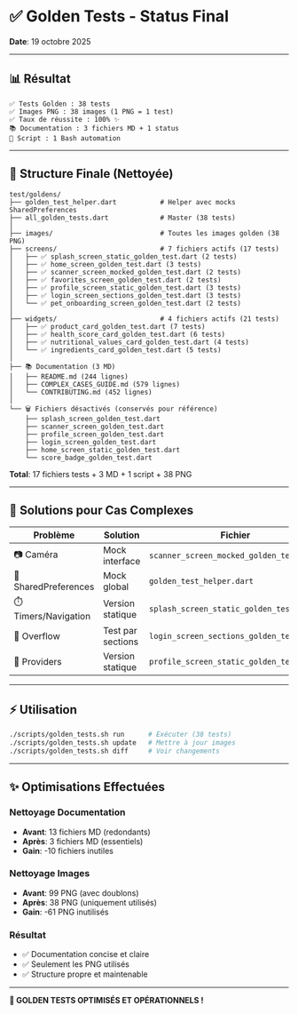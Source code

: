 # ✅ Golden Tests - Status Final

**Date**: 19 octobre 2025

---

## 📊 Résultat

```
✅ Tests Golden : 38 tests
✅ Images PNG : 38 images (1 PNG = 1 test)
✅ Taux de réussite : 100% ✨
📚 Documentation : 3 fichiers MD + 1 status
🔧 Script : 1 Bash automation
```

---

## 📁 Structure Finale (Nettoyée)

```
test/goldens/
├── golden_test_helper.dart           # Helper avec mocks SharedPreferences
├── all_golden_tests.dart             # Master (38 tests)
│
├── images/                           # Toutes les images golden (38 PNG)
├── screens/                          # 7 fichiers actifs (17 tests)
│   ├── ✅ splash_screen_static_golden_test.dart (2 tests)
│   ├── ✅ home_screen_golden_test.dart (3 tests)
│   ├── ✅ scanner_screen_mocked_golden_test.dart (2 tests)
│   ├── ✅ favorites_screen_golden_test.dart (2 tests)
│   ├── ✅ profile_screen_static_golden_test.dart (3 tests)
│   ├── ✅ login_screen_sections_golden_test.dart (3 tests)
│   └── ✅ pet_onboarding_screen_golden_test.dart (2 tests)
│
├── widgets/                          # 4 fichiers actifs (21 tests)
│   ├── ✅ product_card_golden_test.dart (7 tests)
│   ├── ✅ health_score_card_golden_test.dart (6 tests)
│   ├── ✅ nutritional_values_card_golden_test.dart (4 tests)
│   └── ✅ ingredients_card_golden_test.dart (5 tests)
│
├── 📚 Documentation (3 MD)
│   ├── README.md (244 lignes)
│   ├── COMPLEX_CASES_GUIDE.md (579 lignes)
│   └── CONTRIBUTING.md (452 lignes)
│
└── 🗑️ Fichiers désactivés (conservés pour référence)
    ├── splash_screen_golden_test.dart
    ├── scanner_screen_golden_test.dart
    ├── profile_screen_golden_test.dart
    ├── login_screen_golden_test.dart
    ├── home_screen_static_golden_test.dart
    └── score_badge_golden_test.dart
```

**Total**: 17 fichiers tests + 3 MD + 1 script + 38 PNG

---

## 🎯 Solutions pour Cas Complexes

| Problème             | Solution          | Fichier                                  |
| -------------------- | ----------------- | ---------------------------------------- |
| 📷 Caméra            | Mock interface    | `scanner_screen_mocked_golden_test.dart` |
| 💾 SharedPreferences | Mock global       | `golden_test_helper.dart`                |
| ⏱️ Timers/Navigation | Version statique  | `splash_screen_static_golden_test.dart`  |
| 📱 Overflow          | Test par sections | `login_screen_sections_golden_test.dart` |
| 🔄 Providers         | Version statique  | `profile_screen_static_golden_test.dart` |

---

## ⚡ Utilisation

```bash
./scripts/golden_tests.sh run      # Exécuter (38 tests)
./scripts/golden_tests.sh update   # Mettre à jour images
./scripts/golden_tests.sh diff     # Voir changements
```

---

## ✨ Optimisations Effectuées

### Nettoyage Documentation

- **Avant**: 13 fichiers MD (redondants)
- **Après**: 3 fichiers MD (essentiels)
- **Gain**: -10 fichiers inutiles

### Nettoyage Images

- **Avant**: 99 PNG (avec doublons)
- **Après**: 38 PNG (uniquement utilisés)
- **Gain**: -61 PNG inutilisés

### Résultat

- ✅ Documentation concise et claire
- ✅ Seulement les PNG utilisés
- ✅ Structure propre et maintenable

---

**🎊 GOLDEN TESTS OPTIMISÉS ET OPÉRATIONNELS !**

